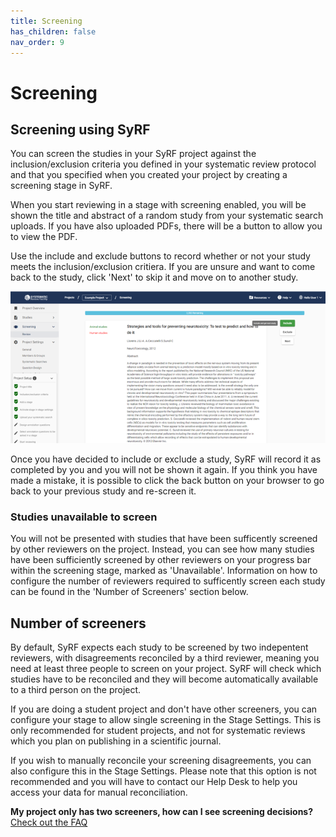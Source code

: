 ```yaml
---
title: Screening
has_children: false
nav_order: 9
---
```


# Screening

## Screening using SyRF
You can screen the studies in your SyRF project against the inclusion/exclusion criteria you defined in your systematic review protocol and that you specified when you created your project by creating a screening stage in SyRF.

When you start reviewing in a stage with screening enabled, you will be shown the title and abstract of a random study from your systematic search uploads. If you have also uploaded PDFs, there will be a button to allow you to view the PDF.

Use the include and exclude buttons to record whether or not your study meets the inclusion/exclusion critiera. If you are unsure and want to come back to the study, click 'Next' to skip it and move on to another study.

![alttext](figs/Fig_Screening.png)

Once you have decided to include or exclude a study, SyRF will record it as completed by you and you will not be shown it again. If you think you have made a mistake, it is possible to click the back button on your browser to go back to your previous study and re-screen it.

### Studies unavailable to screen
You will not be presented with studies that have been sufficently screened by other reviewers on the project. Instead, you can see how many studies have been sufficiently screened by other reviewers on your progress bar within the screening stage, marked as 'Unavailable'. Information on how to configure the number of reviewers required to sufficently screen each study can be found in the 'Number of Screeners' section below.

## Number of screeners
By default, SyRF expects each study to be screened by two indepentent reviewers, with disagreements reconciled by a third reviewer, meaning you need at least three people to screen on your project. SyRF will check which studies have to be reconciled and they will become automatically available to a third person on the project.

If you are doing a student project and don't have other screeners, you can configure your stage to allow single screening in the Stage Settings. This is only recommended for student projects, and not for systematic reviews which you plan on publishing in a scientific journal.

If you wish to manually reconcile your screening disagreements, you can also configure this in the Stage Settings. Please note that this option is not recommended and you will have to contact our Help Desk to help you access your data for manual reconciliation.

**My project only has two screeners, how can I see screening decisions?**
[Check out the FAQ](https://syrf.org.uk/faq)
